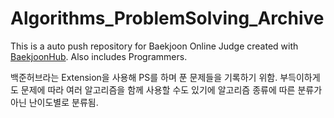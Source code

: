 # Algorithms_ProblemSolving_Archive
This is a auto push repository for Baekjoon Online Judge created with [BaekjoonHub](https://github.com/BaekjoonHub/BaekjoonHub). Also includes Programmers.

백준허브라는 Extension을 사용해 PS를 하며 푼 문제들을 기록하기 위함.
부득이하게도 문제에 따라 여러 알고리즘을 함께 사용할 수도 있기에 알고리즘 종류에 따른 분류가 아닌 난이도별로 분류됨.
